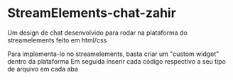 # StreamElements-chat-zahir
  Um design de chat desenvolvido para rodar na plataforma do streamelements feito em html/css

Para implementa-lo no streamelements, basta criar um "custom widget" dentro da plataforma
Em seguida inserir cada código respectivo a seu tipo de arquivo em cada aba